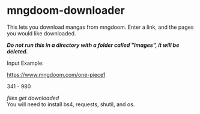 # mngdoom-downloader
This lets you download mangas from mngdoom. Enter a link, and the pages you would like downloaded.

***Do not run this in a directory with a folder called "Images", it will be deleted.***

Input Example:

https://www.mngdoom.com/one-piece1

341 - 980

*files get downloaded*<br/>
You will need to install bs4, requests, shutil, and os.
